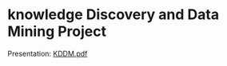 # knowledge Discovery and Data Mining Project
Presentation:
[KDDM.pdf](https://github.com/user-attachments/files/16037701/KDDM.pdf)
